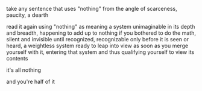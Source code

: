 take any sentence that uses "nothing" from the angle of scarceness, paucity, a dearth

read it again using "nothing" as meaning a system unimaginable in its depth and breadth, happening to add up to nothing if you bothered to do the math, silent and invisible until recognized, recognizable only before it is seen or heard, a weightless system ready to leap into view as soon as you merge yourself with it, entering that system and thus qualifying yourself to view its contents

it's all nothing

and you're half of it
